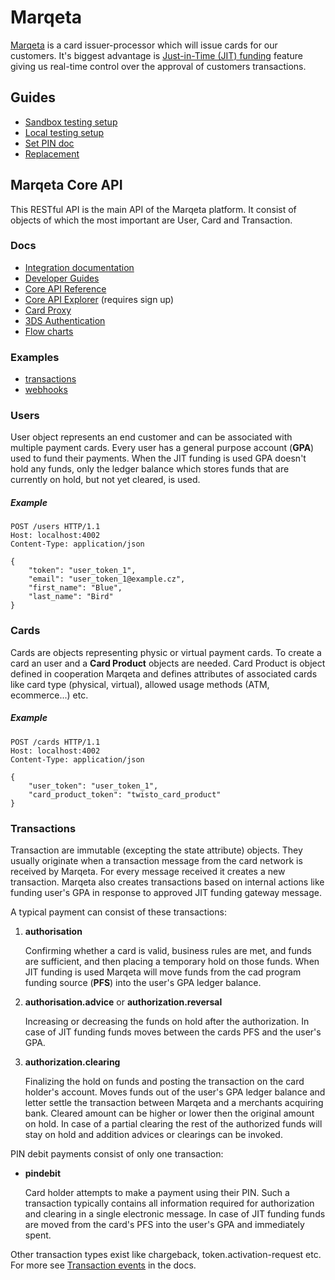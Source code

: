 # Marqeta

[Marqeta](https://www.marqeta.com) is a card issuer-processor which will issue cards
for our customers. It's biggest advantage is
[Just-in-Time (JIT) funding](https://www.marqeta.com/platform/jit-funding) feature giving us
real-time control over the approval of customers transactions.

## Guides

- [Sandbox testing setup](./guides/sandbox.md)
- [Local testing setup](guides/testing.md)
- [Set PIN doc](https://swimlanes.io/u/03-xjk4ek)
- [Replacement](./guides/replacement.md)

## Marqeta Core API

This RESTful API is the main API of the Marqeta platform. It consist of objects of which
the most important are User, Card and Transaction.

### Docs

- [Integration documentation](api_integration.md)
- [Developer Guides](https://www.marqeta.com/api/guides/WIlA2isAAMkAsk6F/quick-start--marqeta-api)
- [Core API Reference](https://www.marqeta.com/api/docs/WYDH6igAAL8FnF21/api-introduction)
- [Core API Explorer](https://www.marqeta.com/api-explorer) (requires sign up)
- [Card Proxy](cardproxy.md)
- [3DS Authentication](3ds_authentication.md)
- [Flow charts](https://miro.com/app/board/uXjVPZuYRDM=/)

### Examples

- [transactions](./examples/transactions.md)
- [webhooks](./examples/auth-webhook.md)

### Users

User object represents an end customer and can be associated with multiple payment cards.
Every user has a general purpose account (**GPA**) used to fund their payments. When the JIT funding is used
GPA doesn't hold any funds, only the ledger balance which stores funds that are
currently on hold, but not yet cleared, is used.

##### Example

```
POST /users HTTP/1.1
Host: localhost:4002
Content-Type: application/json

{
    "token": "user_token_1",
    "email": "user_token_1@example.cz",
    "first_name": "Blue",
    "last_name": "Bird"
}
```

### Cards

Cards are objects representing physic or virtual payment cards. To create a card an user and a **Card Product** objects are needed.
Card Product is object defined in cooperation Marqeta and defines attributes of associated cards like card type (physical, virtual),
allowed usage methods (ATM, ecommerce...) etc.

##### Example

```
POST /cards HTTP/1.1
Host: localhost:4002
Content-Type: application/json

{
    "user_token": "user_token_1",
    "card_product_token": "twisto_card_product"
}
```

### Transactions

Transaction are immutable (excepting the state attribute) objects. They usually originate when
a transaction message from the card network is received by Marqeta. For every message received it creates a new transaction.
Marqeta also creates transactions based on internal actions like funding user's GPA in response to approved
JIT funding gateway message.

A typical payment can consist of these transactions:

1. **authorisation**

   Confirming whether a card is valid, business rules are met, and
   funds are sufficient, and then placing a temporary hold on those funds.
   When JIT funding is used Marqeta will move funds from the cad program funding source (**PFS**)
   into the user's GPA ledger balance.

2. **authorisation.advice** or **authorization.reversal**

   Increasing or decreasing the funds on hold after the authorization.
   In case of JIT funding funds moves between the cards PFS and the user's GPA.

3. **authorization.clearing**

   Finalizing the hold on funds and posting the transaction on the card holder's account.
   Moves funds out of the user's GPA ledger balance and letter settle the transaction between Marqeta and a merchants acquiring bank.
   Cleared amount can be higher or lower then the original amount on hold. In case of
   a partial clearing the rest of the authorized funds will stay on hold and addition advices
   or clearings can be invoked.

PIN debit payments consist of only one transaction:

- **pindebit**

  Card holder attempts to make a payment using their PIN. Such a transaction typically
  contains all information required for authorization and clearing in a single electronic message.
  In case of JIT funding funds are moved from the card's PFS into the user's GPA and immediately spent.

Other transaction types exist like chargeback, token.activation-request etc.
For more see [Transaction events](https://www.marqeta.com/api/docs/VjFJjCYAAM4A3YfI/event-types#transaction_events) in the docs.
